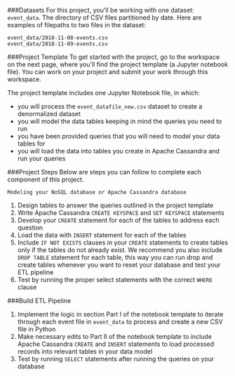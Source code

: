 ###Datasets
For this project, you'll be working with one dataset: ```event_data```. The directory of CSV files partitioned by date. Here are examples of filepaths to two files in the dataset:
```
event_data/2018-11-08-events.csv
event_data/2018-11-09-events.csv
```
###Project Template
To get started with the project, go to the workspace on the next page, where you'll find the project template (a Jupyter notebook file). You can work on your project and submit your work through this workspace.

The project template includes one Jupyter Notebook file, in which:

* you will process the ```event_datafile_new.csv``` dataset to create a denormalized dataset
* you will model the data tables keeping in mind the queries you need to run
* you have been provided queries that you will need to model your data tables for
* you will load the data into tables you create in Apache Cassandra and run your queries

###Project Steps
Below are steps you can follow to complete each component of this project.

```Modeling your NoSQL database or Apache Cassandra database```
1. Design tables to answer the queries outlined in the project template
2. Write Apache Cassandra ```CREATE KEYSPACE``` and ```SET KEYSPACE``` statements
3. Develop your ```CREATE``` statement for each of the tables to address each question
4. Load the data with ```INSERT``` statement for each of the tables
5. Include ```IF NOT EXISTS``` clauses in your ```CREATE``` statements to create tables only if the tables do not already exist. We recommend you also include ```DROP TABLE``` statement for each table, this way you can run drop and create tables whenever you want to reset your database and test your ETL pipeline
6. Test by running the proper select statements with the correct ```WHERE``` clause

###Build ETL Pipeline
1. Implement the logic in section Part I of the notebook template to iterate through each event file in ```event_data``` to process and create a new CSV file in Python
2. Make necessary edits to Part II of the notebook template to include Apache Cassandra ```CREATE``` and ```INSERT``` statements to load processed records into relevant tables in your data model
3. Test by running ```SELECT``` statements after running the queries on your database